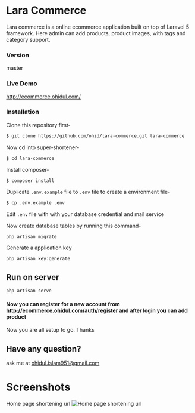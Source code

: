 # Lara Commerce

Lara commerce is a online ecommerce application built on top of Laravel 5 framework. 
Here admin can add products, product images, with tags and category support.


### Version
master

### Live Demo
http://ecommerce.ohidul.com/

### Installation

Clone this repository first-
```sh
$ git clone https://github.com/ohid/lara-commerce.git lara-commerce
```

Now cd into super-shortener-
```sh
$ cd lara-commerce
```

Install composer-
```sh
$ composer install  
```

Duplicate `.env.example` file to `.env` file to create a environment file-
```sh
$ cp .env.example .env
```

Edit `.env` file with with your database credential and mail service

Now create database tables by running this command-
```
php artisan migrate
```

Generate a application key
```
php artisan key:generate
```

## Run on server
```
php artisan serve
```

#### Now you can register for a  new account from http://ecommerce.ohidul.com/auth/register and after login you can add product

Now you are all setup to go. Thanks

## Have any  question?
ask me at ohidul.islam951@gmail.com


# Screenshots

Home page shortening url
![Home page shortening url](https://f80b40e2f310199b7fee1416426c7e105de8fafa.googledrive.com/host/0B6SVI7iK7bjjOEFkNDJjXzBQRG8)


